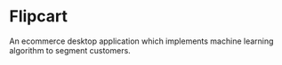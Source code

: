# Flipcart
An ecommerce desktop application which implements machine learning algorithm to segment customers.
